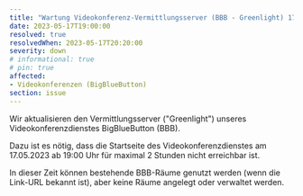 ```yaml
---
title: "Wartung Videokonferenz-Vermittlungsserver (BBB - Greenlight) 17.05.2023"
date: 2023-05-17T19:00:00
resolved: true
resolvedWhen: 2023-05-17T20:20:00
severity: down
# informational: true
# pin: true 
affected:
- Videokonferenzen (BigBlueButton)
section: issue
---
```


Wir aktualisieren den Vermittlungsserver ("Greenlight") unseres Videokonferenzdienstes BigBlueButton (BBB).

Dazu ist es nötig, dass die Startseite des Videokonferenzdienstes am 17.05.2023 ab 19:00 Uhr für maximal 2 Stunden nicht erreichbar ist.

In dieser Zeit können bestehende BBB-Räume genutzt werden (wenn die Link-URL bekannt ist), aber keine Räume angelegt oder verwaltet werden.
